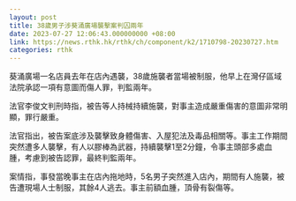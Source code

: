 ```yaml
---
layout: post
title: 38歲男子涉葵涌廣場襲擊案判囚兩年
date: 2023-07-27 12:06:43.000000000 +08:00
link: https://news.rthk.hk/rthk/ch/component/k2/1710798-20230727.htm
categories: rthk
---
```


葵涌廣場一名店員去年在店內遇襲，38歲施襲者當場被制服，他早上在灣仔區域法院承認一項有意圖而傷人罪，判監兩年。

法官李俊文判刑時指，被告等人持械持續施襲，對事主造成嚴重傷害的意圖非常明顯，罪行嚴重。

法官指出，被告案底涉及襲擊致身體傷害、入屋犯法及毒品相關等。事主工作期間突然遭多人襲擊，有人以膠棒為武器，持續襲擊1至2分鐘，令事主頭部多處血腫，考慮到被告認罪，最終判監兩年。

案情指，事發當晚事主在店內拖地時，5名男子突然進入店內，期間有人施襲，被告遭現場人士制服，其餘4人逃去。事主前額血腫，頂骨有裂傷等。
